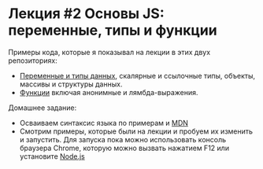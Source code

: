 # Лекция #2 Основы JS: переменные, типы и функции

Примеры кода, которые я показывал на лекции в этих двух репозиториях:
- [Переменные и типы данных](https://github.com/HowProgrammingWorks/DataTypes),
скалярные и ссылочные типы, объекты, массивы и структуры данных.
- [Функции](https://github.com/HowProgrammingWorks/Function) включая анонимные
и лямбда-выражения.

Домашнее задание:
- Осваиваем синтаксис языка по примерам и
[MDN](https://developer.mozilla.org/en-US/docs/Web/JavaScript)
- Смотрим примеры, которые были на лекции и пробуем их изменить и запустить.
Для запуска пока можно использовать консоль браузера Chrome, которую можно
вызвать нажатием F12 или установите [Node.js](https://nodejs.org/en/)
